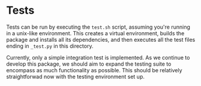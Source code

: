 # Tests

Tests can be run by executing the `test.sh` script, assuming you're running in a unix-like environment. This creates a virtual environment, builds the package and installs all its dependencies, and then executes all the test files ending in `_test.py` in this directory. 

Currently, only a simple integration test is implemented. As we continue to develop this package, we should aim to expand the testing suite to encompass as much functionality as possible. This should be relatively straightforwad now with the testing environment set up.